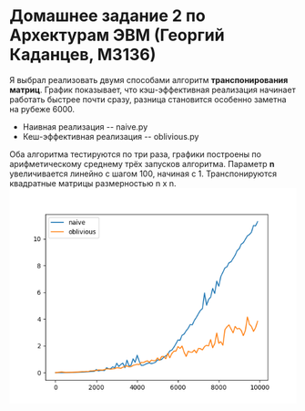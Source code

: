 # Домашнее задание 2 по Архектурам ЭВМ (Георгий Каданцев, М3136)

Я выбрал реализовать двумя способами алгоритм **транспонирования матриц**. 
График показывает, что кэш-эффективная реализация начинает работать быстрее почти сразу, разница становится особенно заметна на рубеже 6000.

* Наивная реализация -- naive.py
* Кеш-эффективная реализация -- oblivious.py

Оба алгоритма тестируются по три раза, графики построены по арифметическому среднему трёх запусков алгоритма. 
Параметр **n** увеличивается линейно с шагом 100, начиная с 1. 
Транспонируются квадратные матрицы размерностью n x n.  
![График](evm_3_10.png)


